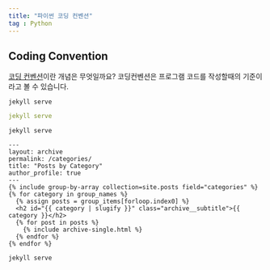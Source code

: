```yaml
---
title: "파이썬 코딩 컨벤션"
tag : Python
---
```



## Coding Convention

[코딩 컨벤션][codingconventionwiki]이란 개념은 무엇일까요?
코딩컨벤션은 프로그램 코드를 작성할때의 기준이라고 볼 수 있습니다.
```
jekyll serve
```

```yml
jekyll serve
```



```liquid
jekyll serve

---
layout: archive
permalink: /categories/
title: "Posts by Category"
author_profile: true
---
{% include group-by-array collection=site.posts field="categories" %}
{% for category in group_names %}
  {% assign posts = group_items[forloop.index0] %}
  <h2 id="{{ category | slugify }}" class="archive__subtitle">{{ category }}</h2>
  {% for post in posts %}
    {% include archive-single.html %}
  {% endfor %}
{% endfor %}
```


```abap
jekyll serve
```
[codingconventionwiki]:https://en.wikipedia.org/wiki/Coding_conventions
